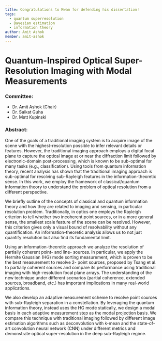 ```yaml
---
title: Congratulations to Kwan for defending his dissertation!
tags:
  - quantum superresolution
  - Bayesian estimation
  - information theory
author: Amit Ashok
member: amit-ashok
---
```

# Quantum-Inspired Optical Super-Resolution Imaging with Modal Measurements

### Committee:
- Dr. Amit Ashok (Chair)
- Dr. Saikat Guha
- Dr. Matt Kupinski

### Abstract:
One of the goals of a traditional imaging system is to acquire image of the scene with the highest-resolution possible to infer relevant details or features. However, the traditional imaging approach employs a digital focal plane to capture the optical image at or near the diffraction limit followed by electronic-domain post-processing, which is known to be sub-optimal for many tasks (e.g., classification). Using tools from quantum information theory, recent analysis has shown that the traditional imaging approach is sub-optimal for resolving sub-Rayleigh features in the information-theoretic sense. In this work, we employ the framework of classical/quantum information theory to understand the problem of optical resolution from a different perspective.


We briefly outline of the concepts of classical and quantum information theory and how they are related to imaging and sensing, in particular resolution problem. Traditionally, in optics one employs the Rayleigh criterion to tell whether two incoherent point sources, or in a more general sense, the smallest scale feature of the scene can be resolved. However, this criterion gives only a visual bound of resolvability without any quantification. An information-theoretic analysis allows us to not just quantify resolution but also find its fundamental limit.


Using an information-theoretic approach we analyze the resolution of partially coherent point- and line- sources. In particular, we apply the Hermite Gaussian (HG) mode sorting measurement, which is proven to be the best measurement to resolve 2- point sources, proposed by Tsang et al. to partially coherent sources and compare its performance using traditional imaging with high-resolution focal plane arrays. The understanding of the new technique under different scenarios (partial coherence, extended sources, broadband, etc.) has important implications in many real-world applications.


We also develop an adaptive measurement scheme to resolve point sources with sub-Rayleigh separation in a constellation. By leveraging the quantum information theory, instead uses the HG mode statically, we design a modal basis in each adaptive measurement step as the modal projection basis. We compare this technique with traditional imaging followed by different image estimation algorithms such as deconvolution with k-mean and the state-of-art convolution neural network (CNN) under different metrics and demonstrate optical super-resolution in the deep sub-Rayleigh regime.
